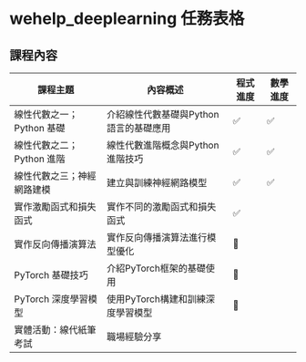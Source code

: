 # wehelp_deeplearning 任務表格

## 課程內容

| 課程主題 | 內容概述 | 程式進度 | 數學進度 |
| --- | --- | --- | --- |
| 線性代數之一；Python 基礎 | 介紹線性代數基礎與Python語言的基礎應用 | ✅ | ✅ |
| 線性代數之二；Python 進階 | 線性代數進階概念與Python進階技巧 | ✅ | ✅ |
| 線性代數之三；神經網路建模 | 建立與訓練神經網路模型 | ✅ | ✅ |
| 實作激勵函式和損失函式 | 實作不同的激勵函式和損失函式 | ✅ | 
| 實作反向傳播演算法 | 實作反向傳播演算法進行模型優化 | 🔲 | 
| PyTorch 基礎技巧 | 介紹PyTorch框架的基礎使用 | 🔲 | 
| PyTorch 深度學習模型 | 使用PyTorch構建和訓練深度學習模型 | 🔲 |
| 實體活動：線代紙筆考試 | 職場經驗分享 | 
